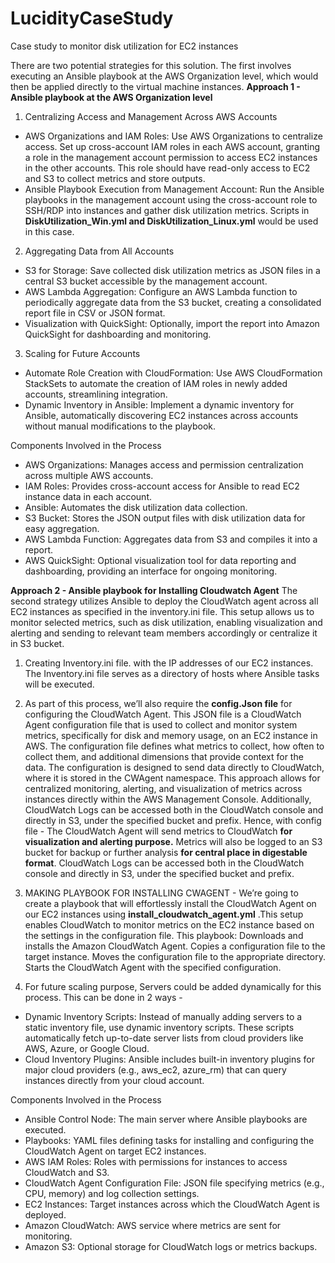 # LucidityCaseStudy
Case study to monitor disk utilization for EC2 instances

There are two potential strategies for this solution. 
The first involves executing an Ansible playbook at the AWS Organization level, which would then be applied directly to the virtual machine instances.
**Approach 1 - Ansible playbook at the AWS Organization level**
1. Centralizing Access and Management Across AWS Accounts
* AWS Organizations and IAM Roles: Use AWS Organizations to centralize access. Set up cross-account IAM roles in each AWS account, granting a role in the management account permission to access EC2 instances in the other accounts. This role should have read-only access to EC2 and S3 to collect metrics and store outputs.
* Ansible Playbook Execution from Management Account: Run the Ansible playbooks in the management account using the cross-account role to SSH/RDP into instances and gather disk utilization metrics. Scripts in **DiskUtilization_Win.yml and DiskUtilization_Linux.yml** would be used in this case.

2. Aggregating Data from All Accounts

* S3 for Storage: Save collected disk utilization metrics as JSON files in a central S3 bucket accessible by the management account.
* AWS Lambda Aggregation: Configure an AWS Lambda function to periodically aggregate data from the S3 bucket, creating a consolidated report file in CSV or JSON format.
* Visualization with QuickSight: Optionally, import the report into Amazon QuickSight for dashboarding and monitoring.

3. Scaling for Future Accounts

* Automate Role Creation with CloudFormation: Use AWS CloudFormation StackSets to automate the creation of IAM roles in newly added accounts, streamlining integration.
* Dynamic Inventory in Ansible: Implement a dynamic inventory for Ansible, automatically discovering EC2 instances across accounts without manual modifications to the playbook.

Components Involved in the Process
* AWS Organizations: Manages access and permission centralization across multiple AWS accounts.
* IAM Roles: Provides cross-account access for Ansible to read EC2 instance data in each account.
* Ansible: Automates the disk utilization data collection.
* S3 Bucket: Stores the JSON output files with disk utilization data for easy aggregation.
* AWS Lambda Function: Aggregates data from S3 and compiles it into a report.
* AWS QuickSight: Optional visualization tool for data reporting and dashboarding, providing an interface for ongoing monitoring.
  
**Approach 2 - Ansible playbook for Installing Cloudwatch Agent**
The second strategy utilizes Ansible to deploy the CloudWatch agent across all EC2 instances as specified in the inventory.ini file. This setup allows us to monitor selected metrics, such as disk utilization, enabling visualization and alerting and sending to relevant team members accordingly or centralize it in S3 bucket.

1. Creating Inventory.ini file. with the IP addresses of our EC2 instances. The Inventory.ini file serves as a directory of hosts where Ansible tasks will be executed.
2. As part of this process, we’ll also require the **config.Json file** for configuring the CloudWatch Agent. This JSON file is a CloudWatch Agent configuration file that is used to collect and monitor system metrics, specifically for disk and memory usage, on an EC2 instance in AWS. The configuration file defines what metrics to collect, how often to collect them, and additional dimensions that provide context for the data. The configuration is designed to send data directly to CloudWatch, where it is stored in the CWAgent namespace. This approach allows for centralized monitoring, alerting, and visualization of metrics across instances directly within the AWS Management Console. Additionally, CloudWatch Logs can be accessed both in the CloudWatch console and directly in S3, under the specified bucket and prefix.
Hence, with config file - 
The CloudWatch Agent will send metrics to CloudWatch **for visualization and alerting purpose.**
Metrics will also be logged to an S3 bucket for backup or further analysis **for central place in digestable format**.
CloudWatch Logs can be accessed both in the CloudWatch console and directly in S3, under the specified bucket and prefix.   

3. MAKING PLAYBOOK FOR INSTALLING CWAGENT - We’re going to create a playbook that will effortlessly install the CloudWatch Agent on our EC2 instances using **install_cloudwatch_agent.yml** .This setup enables CloudWatch to monitor metrics on the EC2 instance based on the settings in the configuration file.
This playbook:
Downloads and installs the Amazon CloudWatch Agent.
Copies a configuration file to the target instance.
Moves the configuration file to the appropriate directory.
Starts the CloudWatch Agent with the specified configuration.

4. For future scaling purpose, Servers could be added dynamically for this process. This can be done in 2 ways -
* Dynamic Inventory Scripts: Instead of manually adding servers to a static inventory file, use dynamic inventory scripts. These scripts automatically fetch up-to-date server lists from cloud providers   like AWS, Azure, or Google Cloud.
* Cloud Inventory Plugins: Ansible includes built-in inventory plugins for major cloud providers (e.g., aws_ec2, azure_rm) that can query instances directly from your cloud account.

Components Involved in the Process
* Ansible Control Node: The main server where Ansible playbooks are executed.
* Playbooks: YAML files defining tasks for installing and configuring the CloudWatch Agent on target EC2 instances.
* AWS IAM Roles: Roles with permissions for instances to access CloudWatch and S3.
* CloudWatch Agent Configuration File: JSON file specifying metrics (e.g., CPU, memory) and log collection settings.
* EC2 Instances: Target instances across which the CloudWatch Agent is deployed.
* Amazon CloudWatch: AWS service where metrics are sent for monitoring.
* Amazon S3: Optional storage for CloudWatch logs or metrics backups.

